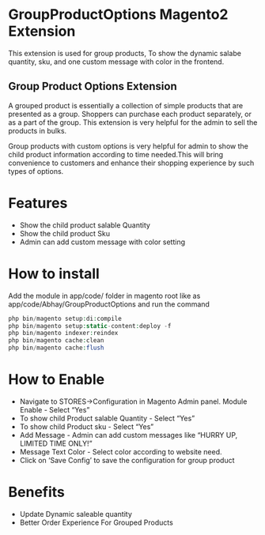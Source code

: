 # GroupProductOptions Magento2 Extension
This extension is used for group products, To show the  dynamic salabe quantity, sku, and one custom message  with color in the frontend. 

## Group Product Options Extension

A grouped product is essentially a collection of simple products that are presented as a group. Shoppers can purchase each product separately, or as a part of the group. This extension is very helpful for the admin to sell the products  in bulks.

Group products with custom options is very helpful for admin to show the child product information according to time needed.This will bring convenience to customers and enhance their shopping experience by such types of options.

# Features

* Show the child product salable Quantity
* Show the child product Sku
* Admin can add custom message with color setting

# How to install

Add the module in app/code/ folder in magento root like as app/code/Abhay/GroupProductOptions
and run the command 
```php bin/magento setup:upgrade
php bin/magento setup:di:compile
php bin/magento setup:static-content:deploy -f
php bin/magento indexer:reindex
php bin/magento cache:clean
php bin/magento cache:flush
```

# How to Enable 

* Navigate to STORES->Configuration in Magento Admin panel. Module Enable - Select “Yes” 
* To show child Product salable Quantity - Select “Yes”
* To show child Product sku - Select “Yes”
* Add Message - Admin can add custom messages like “HURRY UP, LIMITED TIME ONLY!”
* Message Text Color - Select color according to website need.
* Click on ‘Save Config’ to save the configuration for group product

# Benefits 

* Update Dynamic saleable quantity
* Better Order Experience For Grouped Products
